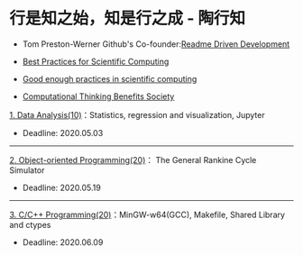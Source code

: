 # 行是知之始，知是行之成 - 陶行知

* Tom Preston-Werner Github's Co-founder:[Readme Driven Development](https://tom.preston-werner.com/2010/08/23/readme-driven-development.html)

* [Best Practices for Scientific Computing](https://journals.plos.org/plosbiology/article?id=10.1371/journal.pbio.1001745)

* [Good enough practices in scientific computing](https://journals.plos.org/ploscompbiol/article?id=10.1371/journal.pcbi.1005510)

* [Computational Thinking Benefits Society](http://socialissues.cs.toronto.edu/index.html%3Fp=279.html)

[1. Data Analysis(10)](./P1)：Statistics, regression and visualization, Jupyter 

* Deadline: 2020.05.03

---

[2. Object-oriented Programming(20)](./P2)： The General Rankine Cycle Simulator

* Deadline: 2020.05.19

---

[3. C/C++ Programming(20)](./P3)：MinGW-w64(GCC), Makefile, Shared Library and ctypes

* Deadline: 2020.06.09



